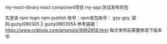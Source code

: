 my-react-library:react component项目
my-app:测试发布的包

先登录
npm login
npm publish
账号：npm发包账号： gzy-gzy, 密码:guziyi980305 || guziyi980305A
参考链接：https://www.cnblogs.com/amang/p/9982958.html
每次发布前需要修改下版本号